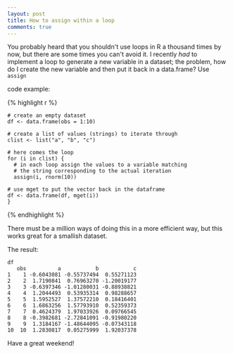 ```yaml
---
layout: post
title: How to assign within a loop
comments: true
---
```


You probably heard that you shouldn't use loops in R a thousand times by now, but there are some times you can't avoid it. I recently *had* to implement a loop to generate a new variable in a dataset; the problem, how do I create the new variable and then put it back in a data.frame? Use `assign`

code example:

{% highlight r %}

    # create an empty dataset
    df <- data.frame(obs = 1:10)
    
    # create a list of values (strings) to iterate through
    clist <- list("a", "b", "c")
    
    # here comes the loop
    for (i in clist) {
      # in each loop assign the values to a variable matching
      # the string corresponding to the actual iteration
      assign(i, rnorm(10))
    
    # use mget to put the vector back in the dataframe
    df <- data.frame(df, mget(i))
    }

{% endhighlight %}

There must be a million ways of doing this in a more efficient way, but this works great for a smallish dataset.

The result:

    df
       obs          a           b           c
    1    1 -0.6043081 -0.55737494  0.55271123
    2    2  1.7190841  0.76963270 -1.20019177
    3    3 -0.6397346 -1.01280031 -0.88938821
    4    4  1.2044493  0.53935314  0.98288657
    5    5  1.5952527  1.37572210  0.18416401
    6    6  1.6863256  1.57793910  0.52359373
    7    7  0.4624379  1.97033926  0.09766545
    8    8 -0.3982681 -2.72841091 -0.91980220
    9    9  1.3184167 -1.48644095 -0.07343118
    10  10  1.2830817  0.05275999  1.92037378


Have a great weekend!